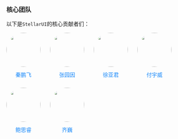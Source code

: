 ### 核心团队
以下是`StellarUI`的核心贡献者们：
<style>
.con-box{
	display: flex;
	flex-wrap:wrap;
	column-gap: 25px;
	row-gap: 25px;
	margin-bottom: 40px;
}
.con-item {
	display: flex;
	flex-direction: column;
	row-gap: 10px;
}
.con-image {
	width: 90px !important;
	height: 90px !important;
	border-radius: 50%;
}

.con-box a:link,
.con-box a:visited,
.con-box a:hover,
.con-box a:active {
	text-decoration: none !important;
	color: #1989fa !important;
}

.con-box .name {
	color: #1989fa !important;
	text-align: center;
}
</style>
<div class="con-box">
	<div class="con-item">
		<a target="_blank" href="/pages/gitlab/gitlab?name=qinpengfei">
			<image class="con-image" src="https://image.whzb.com/chain/StellarUI/头像/秦鹏飞.png"></image>
		</a>
		<a target="_blank" href="/pages/gitlab/gitlab?name=qinpengfei"><div class="name">秦鹏飞</div></a>
	</div>
	<div class="con-item">
		<a  target="_blank" href="/pages/gitlab/gitlab?name=zyy">
			<image class="con-image" src="https://image.whzb.com/chain/StellarUI/头像/张园因.png"></image>
		</a>
		<a target="_blank" href="/pages/gitlab/gitlab?name=zyy"><div class="name">张园因</div></a>
	</div>
	<div class="con-item">
		<a  target="_blank" href="/pages/gitlab/gitlab?name=xuyajun">
			<image class="con-image" src="https://image.whzb.com/chain/StellarUI/头像/徐亚君.png"></image>
		</a>
		<a target="_blank" href="/pages/gitlab/gitlab?name=xuyajun"><div class="name">徐亚君</div></a>
	</div>
	<div class="con-item">
		<a target="_blank" href="/pages/gitlab/gitlab?name=fuyuwei">
			<image class="con-image" src="https://image.whzb.com/chain/StellarUI/头像/付宇威.png"></image>
		</a>
		<a target="_blank" href="/pages/gitlab/gitlab?name=fuyuwei"><div class="name">付宇威</div></a>
	</div>
	<div class="con-item">
		<a>
			<image class="con-image" src="https://image.whzb.com/chain/StellarUI/头像/鲍思睿.png"></image>
		</a>
		<a><div class="name">鲍思睿</div></a>
	</div>
	<div class="con-item">
		<a>
			<image class="con-image" src="https://image.whzb.com/chain/StellarUI/头像/齐巍.png"></image>
		</a>
		<a><div class="name">齐巍</div></a>
	</div>
</div>
